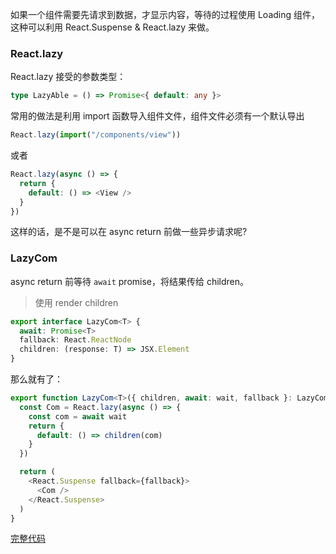 如果一个组件需要先请求到数据，才显示内容，等待的过程使用 Loading 组件，这种可以利用 React.Suspense & React.lazy 来做。

### React.lazy

React.lazy 接受的参数类型：

```ts
type LazyAble = () => Promise<{ default: any }>
```

常用的做法是利用 import 函数导入组件文件，组件文件必须有一个默认导出

```ts
React.lazy(import("/components/view"))
```

或者

```ts
React.lazy(async () => {
  return {
    default: () => <View />
  }
})
```

这样的话，是不是可以在 async return 前做一些异步请求呢?

### LazyCom

async return 前等待 `await` promise，将结果传给 children。

> 使用 render children

```ts
export interface LazyCom<T> {
  await: Promise<T>
  fallback: React.ReactNode
  children: (response: T) => JSX.Element
}
```

那么就有了：

```ts
export function LazyCom<T>({ children, await: wait, fallback }: LazyCom<T>) {
  const Com = React.lazy(async () => {
    const com = await wait
    return {
      default: () => children(com)
    }
  })

  return (
    <React.Suspense fallback={fallback}>
      <Com />
    </React.Suspense>
  )
}
```

[完整代码](https://github.com/Saber2pr/saber2pr.github.io/blob/master/src/components/lazy-com/index.tsx)
